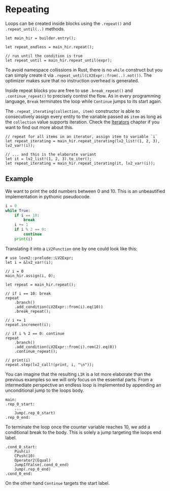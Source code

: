 # Repeating

Loops can be created inside blocks using the `.repeat()` and `.repeat_until(..)` methods.

``` rust,no_run
let main_hir = builder.entry();

let repeat_endless = main_hir.repeat();

// run until the condition is true
let repeat_until = main_hir.repeat_until(expr);
```

To avoid namespace collissions in Rust, there is no `while` construct but you can simply create it via `.repeat_until(LV2Expr::from(..).not())`. The optimizer makes sure that no instruction overhead is generated.

Inside repeat blocks you are free to use `.break_repeat()` and `.continue_repeat()` to precisely control the flow. As in every programming language, `Break` terminates the loop while `Continue` jumps to its start again.

The `.repeat_iterating(collection, item)` constructor is able to consecutively assign every entity to the variable passed as `item` as long as the `collection` value supports iteration. Check the [Iterators](./iterators.md) chapter if you want to find out more about this.

``` rust,no_run
// repeat for all items in an iterator, assign item to variable `i`
let repeat_iterating = main_hir.repeat_iterating(lv2_list!(1, 2, 3), lv2_var!(i));

// ... and this is the elaborate variant
let it = lv2_list!(1, 2, 3).to_iter();
let repeat_iterating = main_hir.repeat_iterating(it, lv2_var!(i));
```

## Example

We want to print the odd numbers between 0 and 10. This is an unbeautified implementation in pythonic pseudocode.

``` python
i = 0
while True:
    if i == 10:
        break
    i += 1
    if i % 2 == 0:
        continue
    print(i)
```

Translating it into a `LV2Function` one by one could look like this:

``` rust,no_run
# use lovm2::prelude::LV2Expr;
let i = &lv2_var!(i);

// i = 0
main_hir.assign(i, 0);

let repeat = main_hir.repeat();

// if i == 10: break
repeat
    .branch()
    .add_condition(LV2Expr::from(i).eq(10))
    .break_repeat();

// i += 1
repeat.increment(i);

// if i % 2 == 0: continue
repeat
    .branch()
    .add_condition(LV2Expr::from(i).rem(2).eq(0))
    .continue_repeat();

// print(i)
repeat.step(lv2_call!(print, i, "\n"));
```

You can imagine that the resulting `LIR` is a lot more elaborate than the previous examples so we will only focus on the essential parts. From a intermediate perspective an endless loop is implemented by appending an unconditional jump to the loops body.

``` lir
main:
.rep_0_start:
    ...
	Jump(.rep_0_start)
.rep_0_end:
```

To terminate the loop once the counter variable reaches 10, we add a conditional break to the body. This is solely a jump targeting the loops end label.

``` lir
.cond_0_start:
	Push(i)
	CPush(10)
	Operator2(Equal)
	JumpIfFalse(.cond_0_end)
	Jump(.rep_0_end)
.cond_0_end:
```

On the other hand `Continue` targets the start label.
